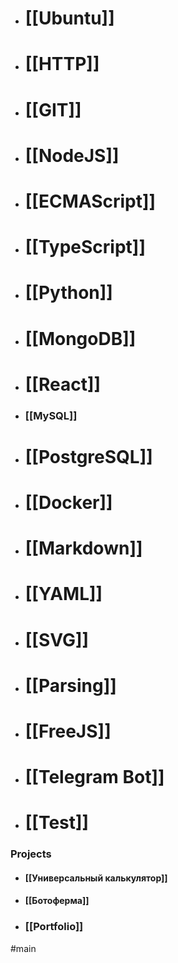 - # [[Ubuntu]]
- # [[HTTP]]
- # [[GIT]]
- # [[NodeJS]]
- # [[ECMAScript]]
- # [[TypeScript]]
- # [[Python]]
- # [[MongoDB]]
- # [[React]]
- ### [[MySQL]]
- # [[PostgreSQL]]
- # [[Docker]]
- # [[Markdown]]
- # [[YAML]]
- # [[SVG]]
- # [[Parsing]]
- # [[FreeJS]]
- # [[Telegram Bot]]
- # [[Test]]

### Projects
- #### [[Универсальный калькулятор]]
- #### [[Ботоферма]]
- ### [[Portfolio]]

#main